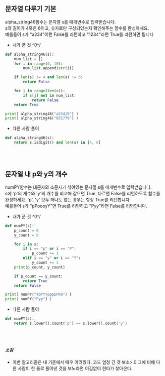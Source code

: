 ## 문자열 다루기 기본
alpha_string46함수는 문자열 s를 매개변수로 입력받습니다.<br>
s의 길이가 4혹은 6이고, 숫자로만 구성되있는지 확인해주는 함수를 완성하세요.<br>
예를들어 s가 "a234"이면 False를 리턴하고 "1234"라면 True를 리턴하면 됩니다<br>

- 내가 푼 것 ^0^/

```python
def alpha_string46(s):
    num_list = []
    for i in range(0, 10):
        num_list.append(str(i))

    if len(s) != 4 and len(s) != 6:
        return False

    for j in range(len(s)):
        if s[j] not in num_list:
            return False
    return True

print( alpha_string46("a23415") )
print( alpha_string46("031779") )
```

- 다른 사람 풀이

```python
def alpha_string46(s):
    return s.isdigit() and len(s) in [4, 6]
```
<br><br>
## 문자열 내 p와 y의 개수
numPY함수는 대문자와 소문자가 섞여있는 문자열 s를 매개변수로 입력받습니다.<br>
s에 'p'의 개수와 'y'의 개수를 비교해 같으면 True, 다르면 False를 리턴하도록 함수를 완성하세요. 'p', 'y' 모두 하나도 없는 경우는 항상 True를 리턴합니다.<br>
예를들어 s가 "pPoooyY"면 True를 리턴하고 "Pyy"라면 False를 리턴합니다.<br>

- 내가 푼 것 ^0^/

```python
def numPY(s):
	p_count = 0
	y_count = 0

	for i in s:
		if i == "p" or i == "P":
			p_count += 1
		elif i == "y" or i == "Y":
			y_count += 1
	print(p_count, y_count)

	if p_count == y_count:
		return True
	return False

print( numPY("YbYYYpppEPRm") )
print( numPY("Pyy") )
```

- 다른 사람 풀이

```python
def numPY(s):
    return s.lower().count('p') == s.lower().count('y')
```
<br><br>
#### *소감*
- 이번 알고리즘은 내 기준에서 매우 어려웠다. 코드 엄청 긴 것 보소>.0 그에 비해 다른 사람이 한 줄로 풀어낸 것을 보노라면 어김없이 현타가 찾아온다. 

